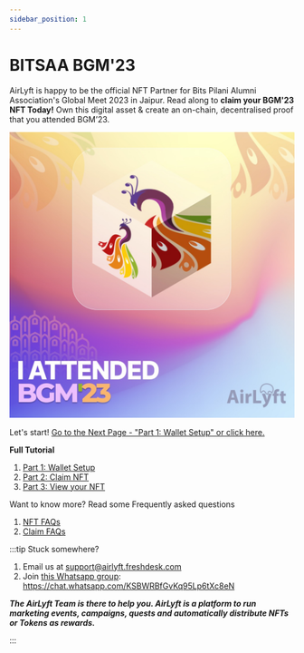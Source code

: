 ```yaml
---
sidebar_position: 1
---
```


# BITSAA BGM'23

AirLyft is happy to be the official NFT Partner for Bits Pilani Alumni Association's Global Meet 2023 in Jaipur. Read along to **claim your BGM'23 NFT Today!** Own this digital asset & create an on-chain, decentralised proof that you attended BGM’23.

![](./images/nft.jpg)

Let's start! [Go to the Next Page - "Part 1: Wallet Setup" or click here.](part1)

**Full Tutorial**
1. [Part 1: Wallet Setup](part1)
1. [Part 2: Claim NFT](part2)
1. [Part 3: View your NFT](part3)

Want to know more? Read some Frequently asked questions
1. [NFT FAQs](faq)
1. [Claim FAQs](claimfaqs)

:::tip Stuck somewhere?

1. Email us at [support@airlyft.freshdesk.com](mailto:support@airlyft.freshdesk.com)
2. Join [this Whatsapp group](https://chat.whatsapp.com/KSBWRBfGvKq95Lp6tXc8eN): https://chat.whatsapp.com/KSBWRBfGvKq95Lp6tXc8eN

**_The AirLyft Team is there to help you. AirLyft is a platform to run marketing events, campaigns, quests and automatically distribute NFTs or Tokens as rewards._**

:::